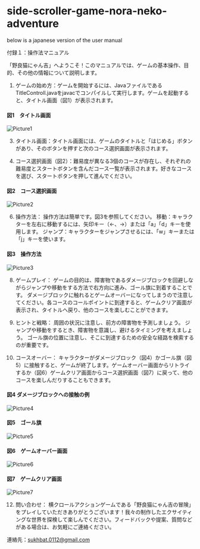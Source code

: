 # side-scroller-game-nora-neko-adventure


below is a japanese version of the user manual

付録１：操作法マニュアル

「野良猫にゃん吉」へようこそ！このマニュアルでは、ゲームの基本操作、目的、その他の情報について説明します。

1.	ゲームの始め方：ゲームを開始するには、JavaファイルであるTitleControll.javaをjavacでコンパイルして実行します。ゲームを起動すると、タイトル画面（図1）が表示されます。
 #### 図1　タイトル画面
 ![Picture1](https://github.com/sukhbat112/java-side-scroller-game-nora-neko-adventure/assets/68054312/983e78ac-124c-4d81-8564-06113d6ff1a2)

3.	タイトル画面：タイトル画面には、ゲームのタイトルと「はじめる」ボタンがあり、そのボタンを押すと次のコース選択画面が表示されます。

4.	コース選択画面（図2）：難易度が異なる3個のコースが存在し、それぞれの難易度とスタートボタンを含んだコース一覧が表示されます。好きなコースを選び、スタートボタンを押して進んでください。
   #### 図2　コース選択画面
![Picture2](https://github.com/sukhbat112/java-side-scroller-game-nora-neko-adventure/assets/68054312/f2edb526-24f6-4042-9bc1-efebf97e8fdd)

6.	操作方法：
操作方法は簡単です。図3を参照してください。
移動：キャラクターを左右に移動するには、矢印キー（←、→）または「a」「d」キーを使用します。
ジャンプ：キャラクターをジャンプさせるには、「w」キーまたは「j」キーを使います。

#### 図3　操作方法

![Picture3](https://github.com/sukhbat112/java-side-scroller-game-nora-neko-adventure/assets/68054312/c28fa576-14a6-4e2b-8e67-cbb8b6f69220)

8.	ゲームプレイ：
ゲームの目的は、障害物であるダメージブロックを回避しながらジャンプや移動をする方法で右方向に進み、ゴール旗に到着することです。
ダメージブロックに触れるとゲームオーバーになってしまうので注意してください。各コースのコールポイントに到達すると、ゲームクリア画面が表示され、タイトルへ戻り、他のコースを楽しむことができます。

9.	ヒントと戦略：
周囲の状況に注意し、前方の障害物を予測しましょう。
ジャンプや移動をするとき、障害物を意識し、避けるタイミングを考えましょう。
ゴール旗の位置に注意し、そこに到達するための安全な経路を検索するのが重要です。

10.	 コースオーバー：
キャラクターがダメージブロック（図4）かゴール旗（図5）に接触すると、ゲームが終了します。ゲームオーバー画面からリトライするか（図6）ゲームクリア画面からコース選択画面（図7）に戻って、他のコースを楽しんだりすることもできます。
#### 図4 ダメージブロックへの接触の例
![Picture4](https://github.com/sukhbat112/java-side-scroller-game-nora-neko-adventure/assets/68054312/4b4a4087-eb96-4b4a-ba30-3245f451d99d)

#### 図5　ゴール旗
![Picture5](https://github.com/sukhbat112/java-side-scroller-game-nora-neko-adventure/assets/68054312/84fd18b8-daa9-424d-9f6c-4c7395039c5f)

#### 図6　ゲームオーバー画面
![Picture6](https://github.com/sukhbat112/java-side-scroller-game-nora-neko-adventure/assets/68054312/fe315030-fb4c-44f6-a93d-66cbc5b8ed80)

#### 図7　ゲームクリア画面
![Picture7](https://github.com/sukhbat112/java-side-scroller-game-nora-neko-adventure/assets/68054312/bd0020ab-f9f2-4e7b-9e0e-ec33ac9c72a9)

12.	問い合わせ：
横クロールアクションゲームである「野良猫にゃん吉の冒険」をプレイしていただきありがとうございます！我々の制作したエクサイティングな世界を探検して楽しんでください。フィードバックや提案、質問などがある場合は、お気軽にご連絡ください。

連絡先：sukhbat.0112@gmail.com
